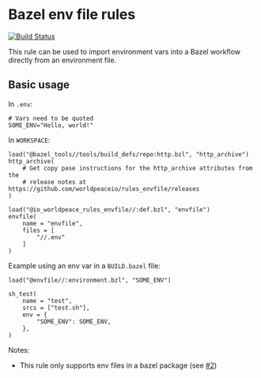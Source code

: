 # Bazel env file rules

[![Build Status](https://github.com/worldpeaceio/rules_envfile/actions/workflows/ci.yaml/badge.svg?branch=main)](https://github.com/worldpeaceio/rules_envfile/actions?query=branch%3Amain)

This rule can be used to import environment vars into a Bazel workflow directly from an environment file.

## Basic usage

In `.env`:
```shell
# Vars need to be quoted
SOME_ENV="Hello, world!"
```

In `WORKSPACE`:
```starlark
load("@bazel_tools//tools/build_defs/repo:http.bzl", "http_archive")
http_archive(
    # Get copy pase instructions for the http_archive attributes from the
    # release notes at https://github.com/worldpeaceio/rules_envfile/releases
)

load("@io_worldpeace_rules_envfile//:def.bzl", "envfile")
envfile(
    name = "envfile",
    files = [
        "//.env"
    ]
)
```

Example using an env var in a `BUILD.bazel` file:
```starlark
load("@envfile//:environment.bzl", "SOME_ENV")

sh_test(
    name = "test",
    srcs = ["test.sh"],
    env = {
        "SOME_ENV": SOME_ENV,
    },
)
````

Notes:
- This rule only supports env files in a bazel package (see [#2](https://github.com/worldpeaceio/rules_envfile/issues/2))
